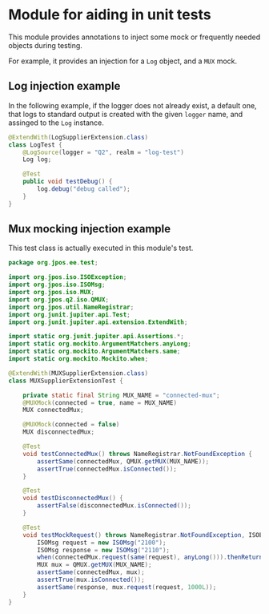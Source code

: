 # Module for aiding in unit tests

This module provides annotations to inject some mock or frequently needed objects during testing. 

For example, it provides an injection for a `Log` object, and a `MUX` mock.

## Log injection example
In the following example, if the logger does not already exist, a default one, that logs to standard output is created with the given `logger` name, and assinged to the `Log` instance.
```java
@ExtendWith(LogSupplierExtension.class)
class LogTest {
    @LogSource(logger = "Q2", realm = "log-test")
    Log log;

    @Test
    public void testDebug() {
        log.debug("debug called");
    }
}
```


## Mux mocking injection example

This test class is actually executed in this module's test.

```java
package org.jpos.ee.test;

import org.jpos.iso.ISOException;
import org.jpos.iso.ISOMsg;
import org.jpos.iso.MUX;
import org.jpos.q2.iso.QMUX;
import org.jpos.util.NameRegistrar;
import org.junit.jupiter.api.Test;
import org.junit.jupiter.api.extension.ExtendWith;

import static org.junit.jupiter.api.Assertions.*;
import static org.mockito.ArgumentMatchers.anyLong;
import static org.mockito.ArgumentMatchers.same;
import static org.mockito.Mockito.when;

@ExtendWith(MUXSupplierExtension.class)
class MUXSupplierExtensionTest {

    private static final String MUX_NAME = "connected-mux";
    @MUXMock(connected = true, name = MUX_NAME)
    MUX connectedMux;

    @MUXMock(connected = false)
    MUX disconnectedMux;

    @Test
    void testConnectedMux() throws NameRegistrar.NotFoundException {
        assertSame(connectedMux, QMUX.getMUX(MUX_NAME));
        assertTrue(connectedMux.isConnected());
    }

    @Test
    void testDisconnectedMux() {
        assertFalse(disconnectedMux.isConnected());
    }

    @Test
    void testMockRequest() throws NameRegistrar.NotFoundException, ISOException {
        ISOMsg request = new ISOMsg("2100");
        ISOMsg response = new ISOMsg("2110");
        when(connectedMux.request(same(request), anyLong())).thenReturn(response);
        MUX mux = QMUX.getMUX(MUX_NAME);
        assertSame(connectedMux, mux);
        assertTrue(mux.isConnected());
        assertSame(response, mux.request(request, 1000L));
    }
}
```
